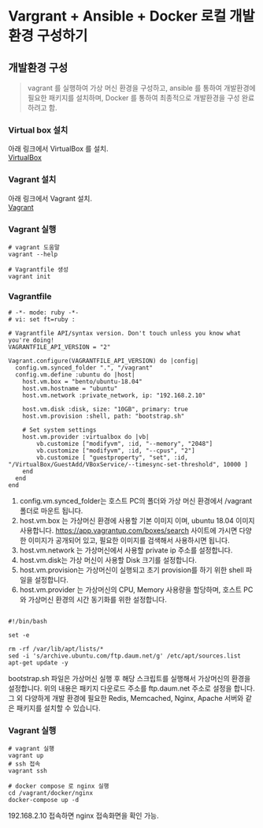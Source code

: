 # Vargrant + Ansible + Docker 로컬 개발환경 구성하기

## 개발환경 구성

> vagrant 를 실행하여 가상 머신 환경을 구성하고, ansible 를 통하여 개발환경에 필요한 패키지를 설치하며, Docker 를 통하여 최종적으로 개발환경을 구성 완료하려고 함.

### Virtual box 설치

아래 링크에서 VirtualBox 를 설치.  
[VirtualBox](https://www.virtualbox.org/wiki/Downloads)

### Vagrant 설치

아래 링크에서 Vagrant 설치.  
[Vagrant](https://www.vagrantup.com/downloads)

### Vagrant 실행

```console
# vagrant 도움말
vagrant --help

# Vagrantfile 생성
vagrant init
```

### Vagrantfile

```console
# -*- mode: ruby -*-
# vi: set ft=ruby :

# Vagrantfile API/syntax version. Don't touch unless you know what you're doing!
VAGRANTFILE_API_VERSION = "2"

Vagrant.configure(VAGRANTFILE_API_VERSION) do |config|
  config.vm.synced_folder ".", "/vagrant"
  config.vm.define :ubuntu do |host|
    host.vm.box = "bento/ubuntu-18.04"
    host.vm.hostname = "ubuntu"
    host.vm.network :private_network, ip: "192.168.2.10"

    host.vm.disk :disk, size: "10GB", primary: true
    host.vm.provision :shell, path: "bootstrap.sh"

    # Set system settings
    host.vm.provider :virtualbox do |vb|
        vb.customize ["modifyvm", :id, "--memory", "2048"]
        vb.customize ["modifyvm", :id, "--cpus", "2"]
        vb.customize [ "guestproperty", "set", :id, "/VirtualBox/GuestAdd/VBoxService/--timesync-set-threshold", 10000 ]
    end
  end
end
```

1. config.vm.synced_folder는 호스트 PC의 폴더와 가상 머신 환경에서 /vagrant 폴더로 마운트 됩니다.
2. host.vm.box 는 가상머신 환경에 사용할 기본 이미지 이며, ubuntu 18.04 이미지 사용합니다. https://app.vagrantup.com/boxes/search 사이트에 가시면 다양한 이미지가 공개되어 있고, 필요한 이미지를 검색해서 사용하시면 됩니다.
3. host.vm.network 는 가상머신에서 사용할 private ip 주소를 설정합니다.
4. host.vm.disk는 가상 머신이 사용할 Disk 크기를 설정합니다.
5. host.vm.provision는 가상머신이 실행되고 초기 provision를 하기 위한 shell 파일을 설정합니다.
6. host.vm.provider 는 가상머신의 CPU, Memory 사용량을 할당하며, 호스트 PC와 가상머신 환경의 시간 동기화를 위한 설정합니다.

```console

#!/bin/bash

set -e

rm -rf /var/lib/apt/lists/*
sed -i 's/archive.ubuntu.com/ftp.daum.net/g' /etc/apt/sources.list
apt-get update -y
```

bootstrap.sh 파일은 가상머신 실행 후 해당 스크립트를 실행해서 가상머신의 환경을 설정합니다. 위의 내용은 패키지 다운로드 주소를 ftp.daum.net 주소로 설정을 합니다. 그 외 다양하게 개발 환경에 필요한 Redis, Memcached, Nginx, Apache 서버와 같은 패키지를 설치할 수 있습니다.

### Vagrant 실행

```console
# vagrant 실행
vagrant up
# ssh 접속
vagrant ssh

# docker compose 로 nginx 실행
cd /vagrant/docker/nginx
docker-compose up -d
```

192.168.2.10 접속하면 nginx 접속화면을 확인 가능.
